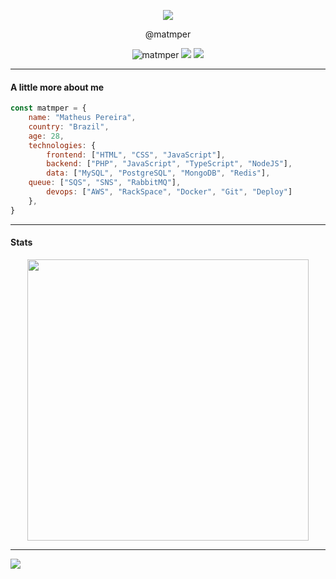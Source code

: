 <p align="center">
	<a href="https://matheusp.com.br" target="_blank">
		<img src="https://matheusp.com.br/assets/img/logotipo-matheus-pereira.png"/>
	</a>
</p>

<p align="center">
	@matmper
</p>

<p align="center">
    <img src="https://komarev.com/ghpvc/?username=matmper&style=for-the-badge&logo=appveyor&color=ff69b4" alt="matmper" />
	<img src="https://img.shields.io/github/followers/Parply?style=for-the-badge&color=ff69b4" />
	<img src="https://img.shields.io/github/last-commit/matmper/matmper?style=for-the-badge&label=Updated&color=ff69b4" />
</p>

---

#### A little more about me
```js
const matmper = {
    name: "Matheus Pereira",
    country: "Brazil",
    age: 28,
    technologies: {
        frontend: ["HTML", "CSS", "JavaScript"],
        backend: ["PHP", "JavaScript", "TypeScript", "NodeJS"],
        data: ["MySQL", "PostgreSQL", "MongoDB", "Redis"],
	queue: ["SQS", "SNS", "RabbitMQ"],
        devops: ["AWS", "RackSpace", "Docker", "Git", "Deploy"]
    },
}
```

---

#### Stats
<p align="center">
	<img align="center" width="450" src="https://github-readme-stats.vercel.app/api?username=matmper"/>
</p>

---

<a href="https://linkedin.com/in/matheusmp" target="_blank">
	<img align="center" src="https://img.shields.io/badge/linkedin-%230077B5.svg?style=for-the-badge&logo=linkedin&logoColor=white"/>
</a>
